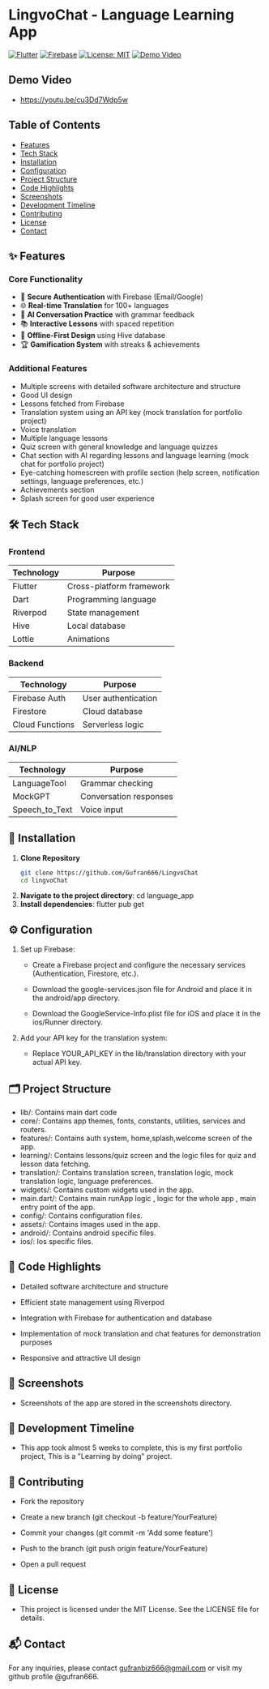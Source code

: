 # LingvoChat - Language Learning App

[![Flutter](https://img.shields.io/badge/Flutter-3.13-blue?logo=flutter)](https://flutter.dev) [![Firebase](https://img.shields.io/badge/Firebase-9.22-orange?logo=firebase)](https://firebase.google.com) [![License: MIT](https://img.shields.io/badge/License-MIT-yellow.svg)](https://opensource.org/licenses/MIT) [![Demo Video](https://img.shields.io/badge/Watch-Demo-red)](https://example.com/demo-video)

## Demo Video
  - https://youtu.be/cu3Dd7Wdp5w

## Table of Contents
- [Features](#features)
- [Tech Stack](#tech-stack)
- [Installation](#installation)
- [Configuration](#configuration)
- [Project Structure](#project-structure)
- [Code Highlights](#code-highlights)
- [Screenshots](#screenshots)
- [Development Timeline](#development-timeline)
- [Contributing](#contributing)
- [License](#license)
- [Contact](#contact)

## ✨ Features

### Core Functionality
- 🔐 **Secure Authentication** with Firebase (Email/Google)
- 🌐 **Real-time Translation** for 100+ languages
- 🤖 **AI Conversation Practice** with grammar feedback
- 📚 **Interactive Lessons** with spaced repetition
- 📱 **Offline-First Design** using Hive database
- 🏆 **Gamification System** with streaks & achievements

### Additional Features
- Multiple screens with detailed software architecture and structure
- Good UI design
- Lessons fetched from Firebase
- Translation system using an API key (mock translation for portfolio project)
- Voice translation
- Multiple language lessons
- Quiz screen with general knowledge and language quizzes
- Chat section with AI regarding lessons and language learning (mock chat for portfolio project)
- Eye-catching homescreen with profile section (help screen, notification settings, language preferences, etc.)
- Achievements section
- Splash screen for good user experience

## 🛠 Tech Stack

### Frontend
| Technology | Purpose | 
|------------|---------|
| Flutter | Cross-platform framework |
| Dart | Programming language | 
| Riverpod | State management |
| Hive | Local database |
| Lottie | Animations |

### Backend
| Technology | Purpose |
|------------|---------|
| Firebase Auth | User authentication |
| Firestore | Cloud database |
| Cloud Functions | Serverless logic |

### AI/NLP
| Technology | Purpose |
|------------|---------|
| LanguageTool | Grammar checking |
| MockGPT | Conversation responses |
| Speech_to_Text | Voice input |

## 🚀 Installation

1. **Clone Repository**
   ```bash
   git clone https://github.com/Gufran666/LingvoChat
   cd lingvoChat

2. **Navigate to the project directory**:
   cd language_app
3. **Install dependencies**:
   flutter pub get

## ⚙️ Configuration 
1. Set up Firebase:
   - Create a Firebase project and configure the necessary services (Authentication, Firestore, etc.).

   - Download the google-services.json file for Android and place it in the android/app directory.

   - Download the GoogleService-Info.plist file for iOS and place it in the ios/Runner directory.

2. Add your API key for the translation system:
   - Replace YOUR_API_KEY in the lib/translation directory with your actual API key.

## 🗂 Project Structure
   - lib/: Contains main dart code 
   - core/: Contains app themes, fonts, constants, utilities, services and routers.
   - features/: Contains auth system, home,splash,welcome screen of the app.
   - learning/: Contains lessons/quiz screen and the logic files for quiz and lesson data fetching.
   - translation/: Contains translation screen, translation logic, mock translation logic, language preferences.
   - widgets/: Contains custom widgets used in the app.
   - main.dart/: Contains main runApp logic , logic for the whole app , main entry point of the app.
   - config/: Contains configuration files.
   - assets/: Contains images used in the app.
   - android/: Contains android specific files.
   - ios/: Ios specific files.

## 🌟 Code Highlights
   - Detailed software architecture and structure

   - Efficient state management using Riverpod

   - Integration with Firebase for authentication and database

   - Implementation of mock translation and chat features for demonstration purposes

   - Responsive and attractive UI design

## 📸 Screenshots
   - Screenshots of the app are stored in the screenshots directory. 

## 📅 Development Timeline 
   - This app took almost 5 weeks to complete, this is my first portfolio project, This is a "Learning by doing" project.

## 🤝 Contributing
   - Fork the repository

   - Create a new branch (git checkout -b feature/YourFeature)

   - Commit your changes (git commit -m 'Add some feature')

   - Push to the branch (git push origin feature/YourFeature)

   - Open a pull request

## 📜 License
   - This project is licensed under the MIT License. See the LICENSE file for details.


## 📬 Contact

For any inquiries, please contact gufranbiz666@gmail.com or visit my github profile @gufran666.